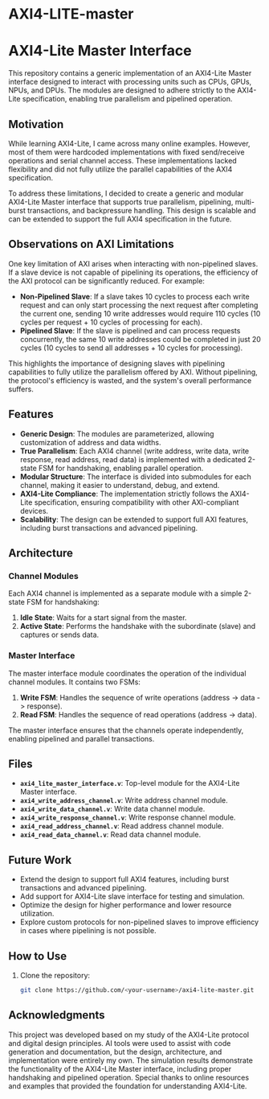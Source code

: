 # AXI4-LITE-master
# AXI4-Lite Master Interface

This repository contains a generic implementation of an AXI4-Lite Master interface designed to interact with processing units such as CPUs, GPUs, NPUs, and DPUs. The modules are designed to adhere strictly to the AXI4-Lite specification, enabling true parallelism and pipelined operation.

## Motivation

While learning AXI4-Lite, I came across many online examples. However, most of them were hardcoded implementations with fixed send/receive operations and serial channel access. These implementations lacked flexibility and did not fully utilize the parallel capabilities of the AXI4 specification. 

To address these limitations, I decided to create a generic and modular AXI4-Lite Master interface that supports true parallelism, pipelining, multi-burst transactions, and backpressure handling. This design is scalable and can be extended to support the full AXI4 specification in the future.

## Observations on AXI Limitations

One key limitation of AXI arises when interacting with non-pipelined slaves. If a slave device is not capable of pipelining its operations, the efficiency of the AXI protocol can be significantly reduced. For example:

- **Non-Pipelined Slave**: If a slave takes 10 cycles to process each write request and can only start processing the next request after completing the current one, sending 10 write addresses would require 110 cycles (10 cycles per request + 10 cycles of processing for each).
- **Pipelined Slave**: If the slave is pipelined and can process requests concurrently, the same 10 write addresses could be completed in just 20 cycles (10 cycles to send all addresses + 10 cycles for processing).

This highlights the importance of designing slaves with pipelining capabilities to fully utilize the parallelism offered by AXI. Without pipelining, the protocol's efficiency is wasted, and the system's overall performance suffers.

## Features

- **Generic Design**: The modules are parameterized, allowing customization of address and data widths.
- **True Parallelism**: Each AXI4 channel (write address, write data, write response, read address, read data) is implemented with a dedicated 2-state FSM for handshaking, enabling parallel operation.
- **Modular Structure**: The interface is divided into submodules for each channel, making it easier to understand, debug, and extend.
- **AXI4-Lite Compliance**: The implementation strictly follows the AXI4-Lite specification, ensuring compatibility with other AXI-compliant devices.
- **Scalability**: The design can be extended to support full AXI features, including burst transactions and advanced pipelining.

## Architecture

### Channel Modules
Each AXI4 channel is implemented as a separate module with a simple 2-state FSM for handshaking:
1. **Idle State**: Waits for a start signal from the master.
2. **Active State**: Performs the handshake with the subordinate (slave) and captures or sends data.

### Master Interface
The master interface module coordinates the operation of the individual channel modules. It contains two FSMs:
1. **Write FSM**: Handles the sequence of write operations (address -> data -> response).
2. **Read FSM**: Handles the sequence of read operations (address -> data).

The master interface ensures that the channels operate independently, enabling pipelined and parallel transactions.

## Files

- **`axi4_lite_master_interface.v`**: Top-level module for the AXI4-Lite Master interface.
- **`axi4_write_address_channel.v`**: Write address channel module.
- **`axi4_write_data_channel.v`**: Write data channel module.
- **`axi4_write_response_channel.v`**: Write response channel module.
- **`axi4_read_address_channel.v`**: Read address channel module.
- **`axi4_read_data_channel.v`**: Read data channel module.

## Future Work

- Extend the design to support full AXI4 features, including burst transactions and advanced pipelining.
- Add support for AXI4-Lite slave interface for testing and simulation.
- Optimize the design for higher performance and lower resource utilization.
- Explore custom protocols for non-pipelined slaves to improve efficiency in cases where pipelining is not possible.

## How to Use

1. Clone the repository:
   ```bash
   git clone https://github.com/<your-username>/axi4-lite-master.git
   ```

## Acknowledgments

This project was developed based on my study of the AXI4-Lite protocol and digital design principles. AI tools were used to assist with code generation and documentation, but the design, architecture, and implementation were entirely my own. The simulation results demonstrate the functionality of the AXI4-Lite Master interface, including proper handshaking and pipelined operation. Special thanks to online resources and examples that provided the foundation for understanding AXI4-Lite.
